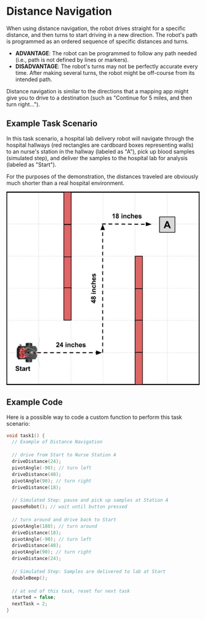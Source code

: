 # Distance Navigation

When using distance navigation, the robot drives straight for a specific distance, and then turns to start driving in a new direction. The robot's path is programmed as an ordered sequence of specific distances and turns.

* **ADVANTAGE**:  The robot can be programmed to follow any path needed \(i.e., path is not defined by lines or markers\).
* **DISADVANTAGE**:  The robot's turns may not be perfectly accurate every time. After making several turns, the robot might be off-course from its intended path.

Distance navigation is similar to the directions that a mapping app might give you to drive to a destination \(such as "Continue for 5 miles, and then turn right..."\).

## Example Task Scenario

In this task scenario, a hospital lab delivery robot will navigate through the hospital hallways \(red rectangles are cardboard boxes representing walls\) to an nurse's station in the hallway \(labeled as "A"\), pick up blood samples \(simulated step\), and deliver the samples to the hospital lab for analysis \(labeled as "Start"\).

For the purposes of the demonstration, the distances traveled are obviously much shorter than a real hospital environment.

![](../../.gitbook/assets/robot-demo1.jpg)

## Example Code

Here is a possible way to code a custom function to perform this task scenario:

```cpp
void task1() {
  // Example of Distance Navigation

  // drive from Start to Nurse Station A
  driveDistance(24);
  pivotAngle(-90); // turn left
  driveDistance(48);
  pivotAngle(90); // turn right
  driveDistance(18);

  // Simulated Step: pause and pick up samples at Station A
  pauseRobot(); // wait until button pressed

  // turn around and drive back to Start
  pivotAngle(180); // turn around
  driveDistance(18);
  pivotAngle(-90); // turn left
  driveDistance(48);
  pivotAngle(90); // turn right
  driveDistance(24);

  // Simulated Step: Samples are delivered to lab at Start
  doubleBeep();

  // at end of this task, reset for next task
  started = false;
  nextTask = 2;
}
```



